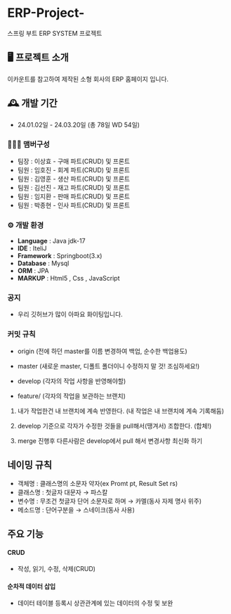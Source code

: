 # ERP-Project-
스프링 부트 ERP SYSTEM 프로젝트


## 🖥️ 프로젝트 소개
이카운트를 참고하여 제작된 소형 회사의 ERP 홈페이지 입니다.
<br>

## 🕰️ 개발 기간
* 24.01.02일 - 24.03.20일 (총 78일 WD 54일)

### 🧑‍🤝‍🧑 맴버구성
- 팀장 : 이상효 - 구매 파트(CRUD) 및 프론트
- 팀원 : 임호진 - 회계 파트(CRUD) 및 프론트
- 팀원 : 김영훈 - 생산 파트(CRUD) 및 프론트
- 팀원 : 김선진 - 재고 파트(CRUD) 및 프론트
- 팀원 : 임지환 - 판매 파트(CRUD) 및 프론트
- 팀원 : 박종현 - 인사 파트(CRUD) 및 프론트

### ⚙️ 개발 환경
- **Language** : Java jdk-17 
- **IDE** : IteliJ
- **Framework** : Springboot(3.x)
- **Database** : Mysql 
- **ORM** : JPA
- **MARKUP** : Html5 , Css , JavaScript
### 공지
- 우리 깃허브가 많이 아파요 화이팅입니다.

### 커밋 규칙
- origin (전에 하던 master를 이름 변경하여 백업, 순수한 백업용도)

- master (새로운 master, 디폴트 폴더이니 수정하지 말 것! 조심하세요!)

- develop (각자의 작업 사항을 반영해야할)

- feature/ (각자의 작업을 보관하는 브랜치)

1. 내가 작업한건 내 브랜치에 계속 반영한다. (내 작업은 내 브랜치에 계속 기록해둠)

2. develop 기준으로 각자가 수정한 것들을 pull해서(땡겨서) 조합한다. (합체!)

3. merge 진행후 다른사람은 develop에서 pull 해서 변경사항 최신화 하기


## 네이밍 규칙
- 객체명 : 클래스명의 소문자 약자(ex Promt pt, Result Set rs)
- 클래스명 : 첫글자 대문자 → 파스칼
- 변수명 : 무조건 첫글자 단어 소문자로 하며 → 카멜(동사 자제 명사 위주)
- 메소드명 : 단어구분을 → 스네이크(동사 사용)

##  주요 기능

#### CRUD
-  작성, 읽기, 수정, 삭제(CRUD)

#### 순차적 데이터 삽입 
- 데이터 테이블 등록시 상관관계에 있는 데이터의 수정 및 보완

 